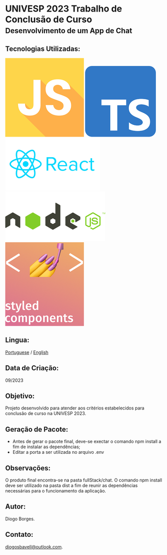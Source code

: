 # UNIVESP 2023 Trabalho de Conclusão de Curso <br> <span style="font-size:80%;">Desenvolvimento de um App de Chat</span>

## Tecnologias Utilizadas:

![This is an image](readme_images/Js.png)
![This is an image](readme_images/Ts.png)
![This is an image](readme_images/React.png)
![This is an image](readme_images/NodeJs.png)
![This is an image](readme_images/styleComponents.png)

## Lingua:

[Portuguese](/README.md) / [English](/READMEN.md)

## Data de Criação:

09/2023

## Objetivo:

Projeto desenvolvido para atender aos critérios estabelecidos para conclusão de curso na UNIVESP 2023.

## Geração de Pacote:

* Antes de gerar o pacote final, deve-se exectar o comando npm install a fim de instalar as dependências;
* Editar a porta a ser utilizada no arquivo .env

## Observações:

O produto final encontra-se na pasta fullStack/chat. O comando npm install deve ser utilizado na pasta dist a fim de reunir as dependências necessárias para o funcionamento da aplicação.

## Autor:

Diogo Borges.

## Contato:

diogosbavell@outlook.com.